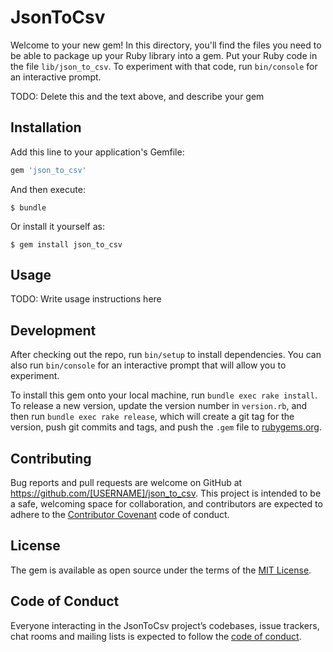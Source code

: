 # JsonToCsv

Welcome to your new gem! In this directory, you'll find the files you need to be able to package up your Ruby library into a gem. Put your Ruby code in the file `lib/json_to_csv`. To experiment with that code, run `bin/console` for an interactive prompt.

TODO: Delete this and the text above, and describe your gem

## Installation

Add this line to your application's Gemfile:

```ruby
gem 'json_to_csv'
```

And then execute:

    $ bundle

Or install it yourself as:

    $ gem install json_to_csv

## Usage

TODO: Write usage instructions here

## Development

After checking out the repo, run `bin/setup` to install dependencies. You can also run `bin/console` for an interactive prompt that will allow you to experiment.

To install this gem onto your local machine, run `bundle exec rake install`. To release a new version, update the version number in `version.rb`, and then run `bundle exec rake release`, which will create a git tag for the version, push git commits and tags, and push the `.gem` file to [rubygems.org](https://rubygems.org).

## Contributing

Bug reports and pull requests are welcome on GitHub at https://github.com/[USERNAME]/json_to_csv. This project is intended to be a safe, welcoming space for collaboration, and contributors are expected to adhere to the [Contributor Covenant](http://contributor-covenant.org) code of conduct.

## License

The gem is available as open source under the terms of the [MIT License](https://opensource.org/licenses/MIT).

## Code of Conduct

Everyone interacting in the JsonToCsv project’s codebases, issue trackers, chat rooms and mailing lists is expected to follow the [code of conduct](https://github.com/[USERNAME]/json_to_csv/blob/master/CODE_OF_CONDUCT.md).

